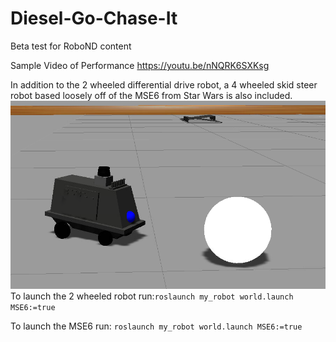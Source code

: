 # Diesel-Go-Chase-It
Beta test for RoboND content

Sample Video of Performance
https://youtu.be/nNQRK6SXKsg



In addition to the 2 wheeled differential drive robot, a 4 wheeled skid steer robot based loosely off of the MSE6 from Star Wars is also included. 
![MSE6](/MSE6.png)
To launch the 2 wheeled robot run:`roslaunch my_robot world.launch MSE6:=true`

To launch the MSE6 run: `roslaunch my_robot world.launch MSE6:=true` 
